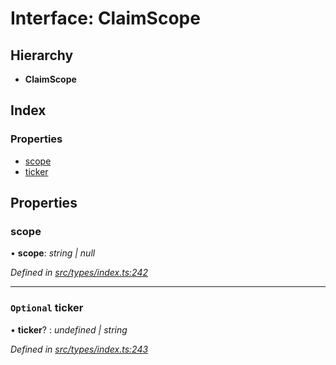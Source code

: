 # Interface: ClaimScope

## Hierarchy

* **ClaimScope**

## Index

### Properties

* [scope](claimscope.md#scope)
* [ticker](claimscope.md#optional-ticker)

## Properties

###  scope

• **scope**: *string | null*

*Defined in [src/types/index.ts:242](https://github.com/PolymathNetwork/polymesh-sdk/blob/a07dd9c/src/types/index.ts#L242)*

___

### `Optional` ticker

• **ticker**? : *undefined | string*

*Defined in [src/types/index.ts:243](https://github.com/PolymathNetwork/polymesh-sdk/blob/a07dd9c/src/types/index.ts#L243)*
